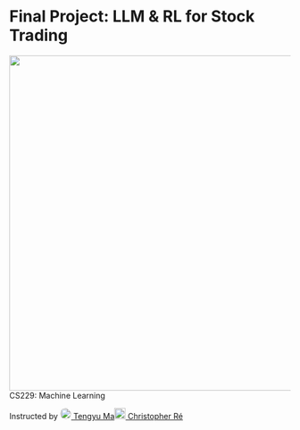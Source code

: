 # Final Project: LLM & RL for Stock Trading

[<img src="[https://dl-staging-website.ghost.io/content/images/2021/04/LogoFiles_DeepLearning_PrimaryLogo.png](https://github.com/irinamarton/CS229---Final-Project/blob/main/images/stanford-line1-3.png)" width="600"/>](https://www.google.com/search?client=safari&rls=en&q=stanford+computer+science&ie=UTF-8&oe=UTF-8) CS229: Machine Learning


Instructed by [<img src="[https://github.com/irinamarton/TensorFlow-Developer/blob/main/misc/laurence_moroney.png](https://ai.stanford.edu/~tengyuma/image/square_3594.jpg)" width="20" style="border-radius: 50%;"/> Tengyu Ma](https://ai.stanford.edu/~tengyuma/)[<img src="[https://github.com/irinamarton/TensorFlow-Developer/blob/main/misc/laurence_moroney.png](https://cs.stanford.edu/~chrismre/img/chrismre_headshot_lowres.jpg)" width="20"/> 
Christopher Ré](https://cs.stanford.edu/~chrismre/)



